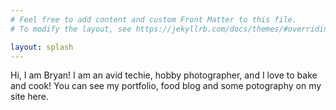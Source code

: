 ```yaml
---
# Feel free to add content and custom Front Matter to this file.
# To modify the layout, see https://jekyllrb.com/docs/themes/#overriding-theme-defaults

layout: splash
---
```

Hi, I am Bryan!  I am an avid techie, hobby photographer, and I love to bake and cook!  You can see my portfolio, food blog and some potography on my site here.